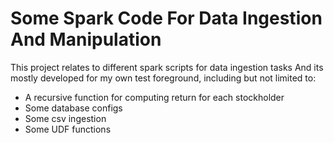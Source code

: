 # Some Spark Code For Data Ingestion And Manipulation 

This project relates to different spark scripts for data ingestion tasks And its mostly developed
for my own test foreground, including but not limited to:

* A recursive function for computing return for each stockholder 
* Some database configs
* Some csv ingestion
* Some UDF functions    

